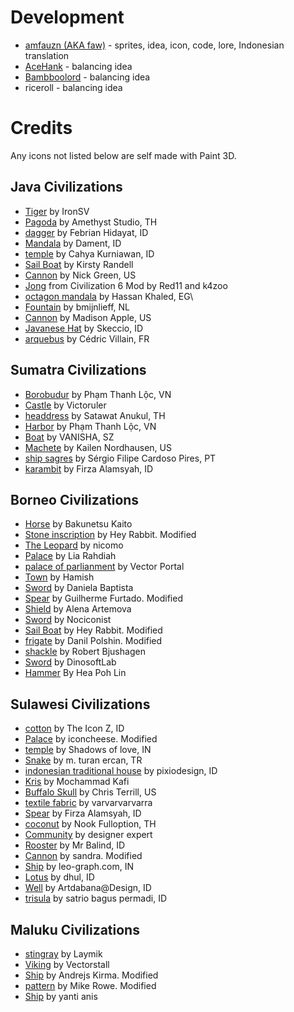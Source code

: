 # Development
* [amfauzn (AKA faw)](https://github.com/amfauzn) - sprites, idea, icon, code, lore, Indonesian translation
* [AceHank](https://github.com/AceHank) - balancing idea
* [Bambboolord](https://github.com/RealBamboolord) - balancing idea
* riceroll - balancing idea

# Credits
Any icons not listed below are self made with Paint 3D.

## Java Civilizations
- [Tiger](https://thenounproject.com/icon/tiger-4038089/) by IronSV
- [Pagoda](https://thenounproject.com/icon/pagoda-4944468/) by Amethyst Studio, TH
- [dagger](https://thenounproject.com/icon/dagger-4931031/) by Febrian Hidayat, ID
- [Mandala](https://thenounproject.com/icon/mandala-2533520/) by Dament, ID
- [temple](https://thenounproject.com/icon/temple-5212638/) by Cahya Kurniawan, ID
- [Sail Boat](https://thenounproject.com/icon/sail-boat-6475/) by Kirsty Randell
- [Cannon](https://thenounproject.com/icon/cannon-3774/) by Nick Green, US
- [Jong](https://github.com/k4zoo/Civilization-6-Mod/blob/master/Images/UnitIcons/Jong.png) from Civilization 6 Mod by Red11 and k4zoo
- [octagon mandala](https://thenounproject.com/icon/octagon-mandala-2207922/) by Hassan Khaled, EG\
- [Fountain](https://thenounproject.com/icon/fountain-2089425/) by bmijnlieff, NL
- [Cannon](https://thenounproject.com/icon/cannon-1122662/) by Madison Apple, US
- [Javanese Hat](https://thenounproject.com/icon/javanese-hat-1183723/) by Skeccio, ID
- [arquebus](https://thenounproject.com/icon/arquebus-2349021/) by Cédric Villain, FR

## Sumatra Civilizations
- [Borobudur](https://thenounproject.com/icon/borobudur-2412861/) by Phạm Thanh Lộc, VN
- [Castle](https://thenounproject.com/icon/castle-3339601/) by Victoruler
- [headdress](https://thenounproject.com/icon/headdress-5125485/) by Satawat Anukul, TH
- [Harbor](https://thenounproject.com/icon/harbor-2322251/) by Phạm Thanh Lộc, VN
- [Boat](https://thenounproject.com/icon/boat-1998594/) by VANISHA, SZ
- [Machete](https://thenounproject.com/icon/machete-28359/) by Kailen Nordhausen, US
- [ship sagres](https://thenounproject.com/icon/ship-sagres-2381748/) by Sérgio Filipe Cardoso Pires, PT
- [karambit](https://thenounproject.com/icon/karambit-3930089/) by Firza Alamsyah, ID

## Borneo Civilizations
- [Horse](https://thenounproject.com/icon/horse-1023745/) by Bakunetsu Kaito
- [Stone inscription](https://thenounproject.com/icon/stone-inscription-4704020/) by Hey Rabbit. Modified
- [The Leopard](https://thenounproject.com/icon/the-leopard-342706/) by nicomo
- [Palace](https://thenounproject.com/icon/palace-4734191/) by Lia Rahdiah
- [palace of parlianment](https://thenounproject.com/icon/palace-of-parliament-4009207/) by Vector Portal
- [Town](https://thenounproject.com/icon/town-631486/) by Hamish
- [Sword](https://thenounproject.com/icon/sword-718406/) by Daniela Baptista
- [Spear](https://thenounproject.com/icon/spear-1215452/) by Guilherme Furtado. Modified
- [Shield](https://thenounproject.com/icon/shield-1002903/) by Alena Artemova
- [Sword](https://thenounproject.com/icon/sword-1547638/) by Nociconist
- [Sail Boat](https://thenounproject.com/icon/sail-boat-3564420/) by Hey Rabbit. Modified
- [frigate](https://thenounproject.com/icon/frigate-4635884/) by Danil Polshin. Modified
- [shackle](https://thenounproject.com/icon/shackle-217216) by Robert Bjushagen
- [Sword](https://thenounproject.com/icon/sword-1173956/) by DinosoftLab
- [Hammer](https://thenounproject.com/search/?q=Hammer&i=667666) By Hea Poh Lin

## Sulawesi Civilizations
- [cotton](https://thenounproject.com/icon/cotton-3849009/) by The Icon Z, ID
- [Palace](https://thenounproject.com/icon/palace-3758730/) by iconcheese. Modified
- [temple](https://thenounproject.com/icon/temple-1409169/) by Shadows of love, IN
- [Snake](https://thenounproject.com/icon/snake-65620/) by m. turan ercan, TR
- [indonesian traditional house](https://thenounproject.com/icon/indonesian-traditional-house-3183413/) by pixiodesign, ID
- [Kris](https://thenounproject.com/icon/kris-1642662/) by Mochammad Kafi
- [Buffalo Skull](https://thenounproject.com/icon/buffalo-skull-15749/) by Chris Terrill, US
- [textile fabric](https://thenounproject.com/icon/textile-fabric-3961065/) by varvarvarvarra
- [Spear](https://thenounproject.com/icon/spear-3930031/) by Firza Alamsyah, ID
- [coconut](https://thenounproject.com/icon/coconut-2094460/) by Nook Fulloption, TH
- [Community](https://thenounproject.com/icon/community-2326294/) by designer expert
- [Rooster](https://thenounproject.com/icon/rooster-1159553/) by Mr Balind, ID
- [Cannon](https://thenounproject.com/icon/cannon-1599554/) by sandra. Modified
- [Ship](https://thenounproject.com/icon/ship-1017575/) by leo-graph.com, IN
- [Lotus](https://thenounproject.com/icon/lotus-2011976/) by dhul, ID
- [Well](https://thenounproject.com/icon/well-1514882/) by Artdabana@Design, ID
- [trisula](https://thenounproject.com/icon/trisula-3547400/) by satrio bagus permadi, ID

## Maluku Civilizations
- [stingray](https://thenounproject.com/icon/stingray-1078139/) by Laymik
- [Viking](https://thenounproject.com/icon/viking-4509240/) by Vectorstall
- [Ship](https://thenounproject.com/icon/ship-3863477/) by Andrejs Kirma. Modified
- [pattern](https://thenounproject.com/icon/pattern-8749/) by Mike Rowe. Modified
- [Ship](https://thenounproject.com/icon/ship-1445537/) by yanti anis